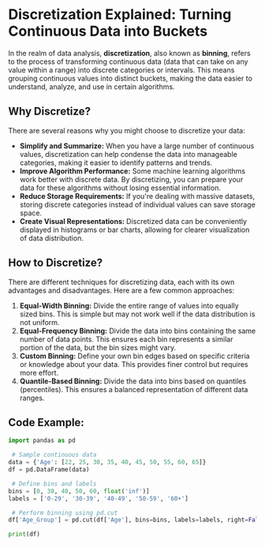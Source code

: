# Discretization Explained: Turning Continuous Data into Buckets

In the realm of data analysis, **discretization**, also known as **binning**, refers to the process of transforming continuous data (data that can take on any value within a range) into discrete categories or intervals. This means grouping continuous values into distinct buckets, making the data easier to understand, analyze, and use in certain algorithms.

## Why Discretize?

There are several reasons why you might choose to discretize your data:

- **Simplify and Summarize:** When you have a large number of continuous values, discretization can help condense the data into manageable categories, making it easier to identify patterns and trends.
- **Improve Algorithm Performance:** Some machine learning algorithms work better with discrete data. By discretizing, you can prepare your data for these algorithms without losing essential information.
- **Reduce Storage Requirements:** If you're dealing with massive datasets, storing discrete categories instead of individual values can save storage space.
- **Create Visual Representations:** Discretized data can be conveniently displayed in histograms or bar charts, allowing for clearer visualization of data distribution.

## How to Discretize?

There are different techniques for discretizing data, each with its own advantages and disadvantages. Here are a few common approaches:

1. **Equal-Width Binning:** Divide the entire range of values into equally sized bins. This is simple but may not work well if the data distribution is not uniform.
2. **Equal-Frequency Binning:** Divide the data into bins containing the same number of data points. This ensures each bin represents a similar portion of the data, but the bin sizes might vary.
3. **Custom Binning:** Define your own bin edges based on specific criteria or knowledge about your data. This provides finer control but requires more effort.
4. **Quantile-Based Binning:** Divide the data into bins based on quantiles (percentiles). This ensures a balanced representation of different data ranges.

## Code Example:

```python
import pandas as pd

 # Sample continuous data
data = {'Age': [22, 25, 30, 35, 40, 45, 50, 55, 60, 65]}
df = pd.DataFrame(data)

 # Define bins and labels
bins = [0, 30, 40, 50, 60, float('inf')]
labels = ['0-29', '30-39', '40-49', '50-59', '60+']

 # Perform binning using pd.cut
df['Age_Group'] = pd.cut(df['Age'], bins=bins, labels=labels, right=False)  # right=False for left-closed intervals

print(df)
